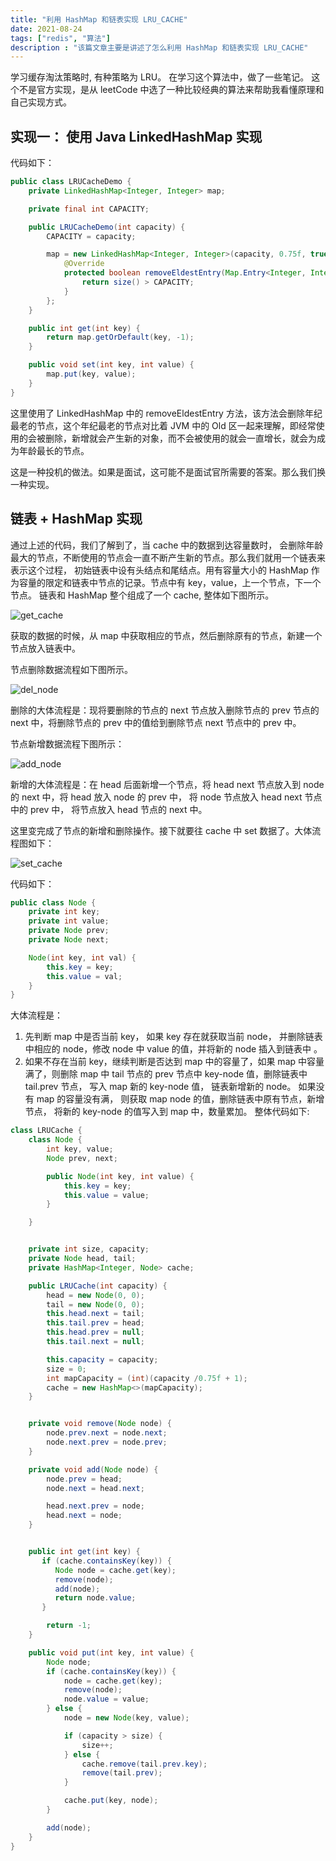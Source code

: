 ```yaml
---
title: "利用 HashMap 和链表实现 LRU_CACHE"
date: 2021-08-24
tags: ["redis", "算法"]
description : "该篇文章主要是讲述了怎么利用 HashMap 和链表实现 LRU_CACHE"
---
```


学习缓存淘汰策略时, 有种策略为 LRU。 在学习这个算法中，做了一些笔记。 这个不是官方实现，是从 leetCode 中选了一种比较经典的算法来帮助我看懂原理和自己实现方式。

## 实现一： 使用 Java LinkedHashMap 实现
代码如下：
```java
public class LRUCacheDemo {
    private LinkedHashMap<Integer, Integer> map;

    private final int CAPACITY;

    public LRUCacheDemo(int capacity) {
        CAPACITY = capacity;

        map = new LinkedHashMap<Integer, Integer>(capacity, 0.75f, true) {
            @Override
            protected boolean removeEldestEntry(Map.Entry<Integer, Integer> eldest) {
                return size() > CAPACITY;
            }
        };
    }

    public int get(int key) {
        return map.getOrDefault(key, -1);
    }

    public void set(int key, int value) {
        map.put(key, value);
    }
}
```
这里使用了 LinkedHashMap 中的 removeEldestEntry 方法，该方法会删除年纪最老的节点，这个年纪最老的节点对比着 JVM 中的 Old 区一起来理解，即经常使用的会被删除，新增就会产生新的对象，而不会被使用的就会一直增长，就会为成为年龄最长的节点。

这是一种投机的做法。如果是面试，这可能不是面试官所需要的答案。那么我们换一种实现。

## 链表 + HashMap 实现
通过上述的代码，我们了解到了，当 cache 中的数据到达容量数时， 会删除年龄最大的节点，不断使用的节点会一直不断产生新的节点。那么我们就用一个链表来表示这个过程， 初始链表中设有头结点和尾结点。用有容量大小的 HashMap 作为容量的限定和链表中节点的记录。节点中有 key，value，上一个节点，下一个节点。 链表和 HashMap 整个组成了一个 cache, 整体如下图所示。

![get_cache](/images/post/lru/864E454A-7135-418a-AB12-12371D5FFD20.png)

获取的数据的时候，从 map 中获取相应的节点，然后删除原有的节点，新建一个节点放入链表中。

节点删除数据流程如下图所示。

![del_node](/images/post/lru/Image_1.png)

删除的大体流程是：现将要删除的节点的 next 节点放入删除节点的 prev 节点的 next 中，将删除节点的 prev 中的值给到删除节点 next 节点中的 prev 中。

节点新增数据流程下图所示：

![add_node](/images/post/lru/BD947AEF-8225-43d9-8B89-53CE5F8087F3.png)

新增的大体流程是：在 head 后面新增一个节点，将 head next 节点放入到 node 的 next 中，将 head 放入 node 的 prev 中， 将 node 节点放入 head next 节点中的 prev 中， 将节点放入 head 节点的 next 中。

这里变完成了节点的新增和删除操作。接下就要往 cache 中 set 数据了。大体流程图如下：

![set_cache](/images/post/lru/Image_3.png)

代码如下：
```java
public class Node {
    private int key;
    private int value;
    private Node prev;
    private Node next;

    Node(int key, int val) {
        this.key = key;
        this.value = val;
    }
}
```


大体流程是：
1. 先判断 map 中是否当前 key， 如果 key 存在就获取当前 node， 并删除链表中相应的 node，修改 node 中 value 的值，并将新的 node 插入到链表中 。
2. 如果不存在当前 key，继续判断是否达到 map 中的容量了，如果 map 中容量满了，则删除 map 中 tail 节点的 prev 节点中 key-node 值，删除链表中 tail.prev 节点， 写入 map 新的 key-node 值， 链表新增新的 node。 如果没有 map 的容量没有满， 则获取 map node 的值，删除链表中原有节点，新增节点， 将新的 key-node 的值写入到 map 中，数量累加。 整体代码如下:

```java
class LRUCache {
    class Node {
        int key, value;
        Node prev, next;

        public Node(int key, int value) {
            this.key = key;
            this.value = value;
        }

    }


    private int size, capacity;
    private Node head, tail;
    private HashMap<Integer, Node> cache;

    public LRUCache(int capacity) {
        head = new Node(0, 0);
        tail = new Node(0, 0);
        this.head.next = tail;
        this.tail.prev = head;
        this.head.prev = null;
        this.tail.next = null;

        this.capacity = capacity;
        size = 0;
        int mapCapacity = (int)(capacity /0.75f + 1);
        cache = new HashMap<>(mapCapacity);
    }


    private void remove(Node node) {
        node.prev.next = node.next;
        node.next.prev = node.prev;
    }

    private void add(Node node) {
        node.prev = head;
        node.next = head.next;

        head.next.prev = node;
        head.next = node;
    }


    public int get(int key) {
       if (cache.containsKey(key)) {
          Node node = cache.get(key);
          remove(node);
          add(node);
          return node.value;
       }

        return -1;
    }

    public void put(int key, int value) {
        Node node;
        if (cache.containsKey(key)) {
            node = cache.get(key);
            remove(node);
            node.value = value;
        } else {
            node = new Node(key, value);

            if (capacity > size) {
                size++;
            } else {
                cache.remove(tail.prev.key);
                remove(tail.prev);
            }

            cache.put(key, node);
        }

        add(node);
    }
}
```








